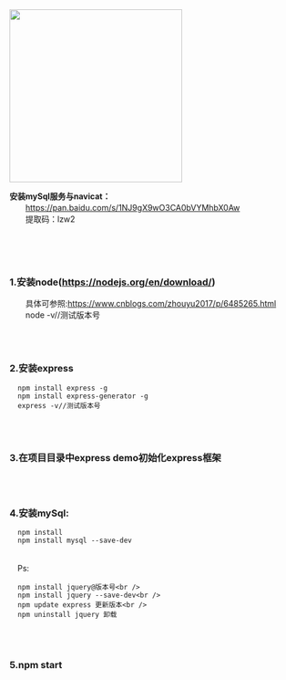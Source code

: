 <img src="https://github.com/copyWith/photoGallery/blob/master/about_me.jpg?raw=true" width="303" height="auto" alt="">

**安装mySql服务与navicat：<br />**
&#x3000;&#x3000;https://pan.baidu.com/s/1NJ9gX9wO3CA0bVYMhbX0Aw<br />
&#x3000;&#x3000;提取码：lzw2

<br />
<br />
<br />

### 1.安装node(https://nodejs.org/en/download/)<br />
  &#x3000;&#x3000;具体可参照:https://www.cnblogs.com/zhouyu2017/p/6485265.html<br />
  &#x3000;&#x3000;node -v//测试版本号

<br />
<br />

### 2.安装express<br />

```
  npm install express -g
  npm install express-generator -g
  express -v//测试版本号
```
  
<br />
<br />

### 3.在项目目录中express demo初始化express框架

<br />
<br />

### 4.安装mySql: <br />

```
  npm install
  npm install mysql --save-dev
```
<br />
&#x3000;Ps: <br />

```
  npm install jquery@版本号<br />
  npm install jquery --save-dev<br />
  npm update express 更新版本<br />
  npm uninstall jquery 卸载
```

<br />
<br />

### 5.npm start
